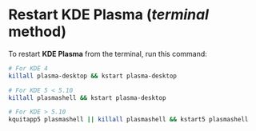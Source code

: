 # Restart KDE Plasma (*terminal* method)

To restart **KDE Plasma** from the terminal, run this command:

```bash
# For KDE 4
killall plasma-desktop && kstart plasma-desktop

# For KDE 5 < 5.10
killall plasmashell && kstart plasma-desktop

# For KDE > 5.10
kquitapp5 plasmashell || killall plasmashell && kstart5 plasmashell
```
